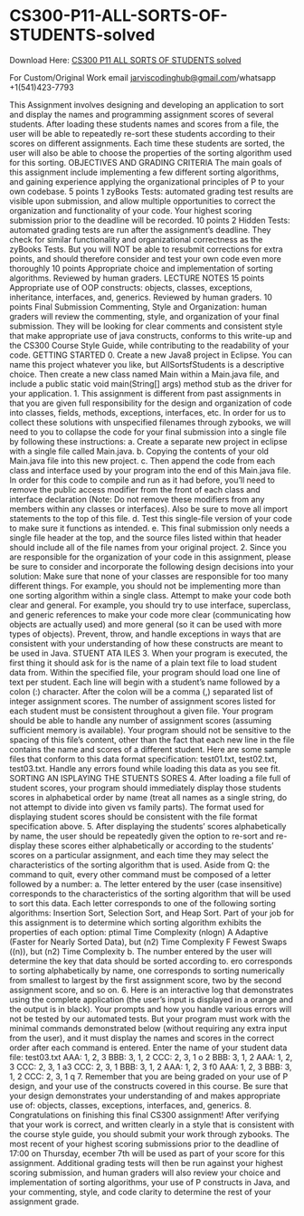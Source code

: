 # CS300-P11-ALL-SORTS-OF-STUDENTS-solved

Download Here: [CS300 P11 ALL SORTS OF STUDENTS solved](https://jarviscodinghub.com/assignment/p11-all-sorts-of-students-solution/)

For Custom/Original Work email jarviscodinghub@gmail.com/whatsapp +1(541)423-7793

This Assignment involves designing and developing an application to sort and display the names and programming assignment scores of several students. After loading these students names and scores from a file, the user will be able to repeatedly re-sort these students according to their scores on different assignments. Each time these students are sorted, the user will also be able to choose the properties of the sorting algorithm used for this sorting.
OBJECTIVES AND GRADING CRITERIA
The main goals of this assignment include implementing a few different sorting algorithms, and gaining experience applying the organizational principles of P to your own codebase.
5 points
1 zyBooks Tests: automated grading test results are visible upon submission, and allow multiple opportunities to correct the organization and functionality of your code. Your highest scoring submission prior to the deadline will be recorded.
10 points
2 Hidden Tests: automated grading tests are run after the assignment’s deadline. They check for similar functionality and organizational correctness as the zyBooks Tests. But you will NOT be able to resubmit corrections for extra points, and should therefore consider and test your own code even more thoroughly
10 points
Appropriate choice and implementation of sorting algorithms. Reviewed by human graders.
LECTURE NOTES
15 points
Appropriate use of OOP constructs: objects, classes, exceptions, inheritance, interfaces, and, generics. Reviewed by human graders.
10 points
Final Submission Commenting, Style and Organization: human graders will review the commenting, style, and organization of your final submission. They will be looking for clear comments and consistent style that make appropriate use of java constructs, conforms to this write-up and the CS300 Course Style Guide, while contributing to the readability of your code.
GETTING STARTED
0. Create a new Java8 project in Eclipse. You can name this project whatever you like, but AllSortsfStudents is a descriptive choice. Then create a new class named Main within a Main.java file, and include a public static void main(String[] args) method stub as the driver for your application. 1. This assignment is different from past assignments in that you are given full responsibility for the design and organization of code into classes, fields, methods, exceptions, interfaces, etc. In order for us to collect these solutions with unspecified filenames through zybooks, we will need to you to collapse the code for your final submission into a single file by following these instructions: a. Create a separate new project in eclipse with a single file called Main.java. b. Copying the contents of your old Main.java file into this new project. c. Then append the code from each class and interface used by your program into the end of this Main.java file. In order for this code to compile and run as it had before, you’ll need to remove the public access modifier from the front of each class and interface declaration (Note: Do not remove these modifiers from any members within any classes or interfaces). Also be sure to move all import statements to the top of this file. d. Test this single-file version of your code to make sure it functions as intended. e. This final submission only needs a single file header at the top, and the source files listed within that header should include all of the file names from your original project. 2. Since you are responsible for the organization of your code in this assignment, please be sure to consider and incorporate the following design decisions into your solution: Make sure that none of your classes are responsible for too many different things. For example, you should not be implementing more than one sorting algorithm within a single class. Attempt to make your code both clear and general. For example, you should try to use interface, superclass, and generic references to make your code more clear (communicating
how objects are actually used) and more general (so it can be used with more types of objects). Prevent, throw, and handle exceptions in ways that are consistent with your understanding of how these constructs are meant to be used in Java. STUENT ATA ILES
3. When your program is executed, the first thing it should ask for is the name of a plain text file to load student data from. Within the specified file, your program should load one line of text per student. Each line will begin with a student’s name followed by a colon (:) character. After the colon will be a comma (,) separated list of integer assignment scores. The number of assignment scores listed for each student must be consistent throughout a given file. Your program should be able to handle any number of assignment scores (assuming sufficient memory is available). Your program should not be sensitive to the spacing of this file’s content, other than the fact that each new line in the file contains the name and scores of a different student. Here are some sample files that conform to this data format specification: test01.txt, test02.txt, test03.txt. Handle any errors found while loading this data as you see fit.
SORTING AN ISPLAYING THE STUENTS SORES
4. After loading a file full of student scores, your program should immediately display those students scores in alphabetical order by name (treat all names as a single string, do not attempt to divide into given vs family parts). The format used for displaying student scores should be consistent with the file format specification above. 5. After displaying the students’ scores alphabetically by name, the user should be repeatedly given the option to re-sort and re-display these scores either alphabetically or according to the students’ scores on a particular assignment, and each time they may select the characteristics of the sorting algorithm that is used. Aside from Q: the command to quit, every other command must be composed of a letter followed by a number: a. The letter entered by the user (case insensitive) corresponds to the characteristics of the sorting algorithm that will be used to sort this data. Each letter corresponds to one of the following sorting algorithms: Insertion Sort, Selection Sort, and Heap Sort. Part of your job for this assignment is to determine which sorting algorithm exhibits the properties of each option:
ptimal Time Complexity (nlogn)
A Adaptive (Faster for Nearly Sorted Data), but (n2) Time Complexity
F Fewest Swaps ((n)), but (n2) Time Complexity
b. The number entered by the user will determine the key that data should be sorted according to. ero corresponds to sorting alphabetically by name, one corresponds to sorting numerically from smallest to largest by the first assignment score, two by the second assignment score, and so on. 6. Here is an interactive log that demonstrates using the complete application (the user’s input is displayed in a orange and the output is in black). Your prompts and how you handle various errors will not be tested by our automated tests. But your program must work with the minimal commands demonstrated below (without requiring any extra input from the user), and it must display the names and scores in the correct order after each command is entered. Enter the name of your student data file: test03.txt AAA: 1, 2, 3 BBB: 3, 1, 2 CCC: 2, 3, 1 o 2 BBB: 3, 1, 2 AAA: 1, 2, 3 CCC: 2, 3, 1 a3 CCC: 2, 3, 1 BBB: 3, 1, 2 AAA: 1, 2, 3 f0 AAA: 1, 2, 3 BBB: 3, 1, 2 CCC: 2, 3, 1 q
7. Remember that you are being graded on your use of P design, and your use of the constructs covered in this course. Be sure that your design demonstrates your understanding of and makes appropriate use of: objects, classes, exceptions, interfaces, and, generics. 8. Congratulations on finishing this final CS300 assignment! After verifying that your work is correct, and written clearly in a style that is consistent with the course style guide, you should submit your work through zybooks. The most recent of your highest scoring submissions prior to the deadline of 17:00 on Thursday, ecember 7th will be used as part of your score for this assignment. Additional grading tests will then be run against your highest scoring submission, and human graders will also review your choice and implementation of sorting algorithms, your use of P constructs in Java, and your commenting, style, and code clarity to determine the rest of your assignment grade.
